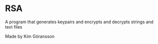 # RSA

A program that generates keypairs and encrypts and decrypts strings and text files


Made by Kim Göransson
